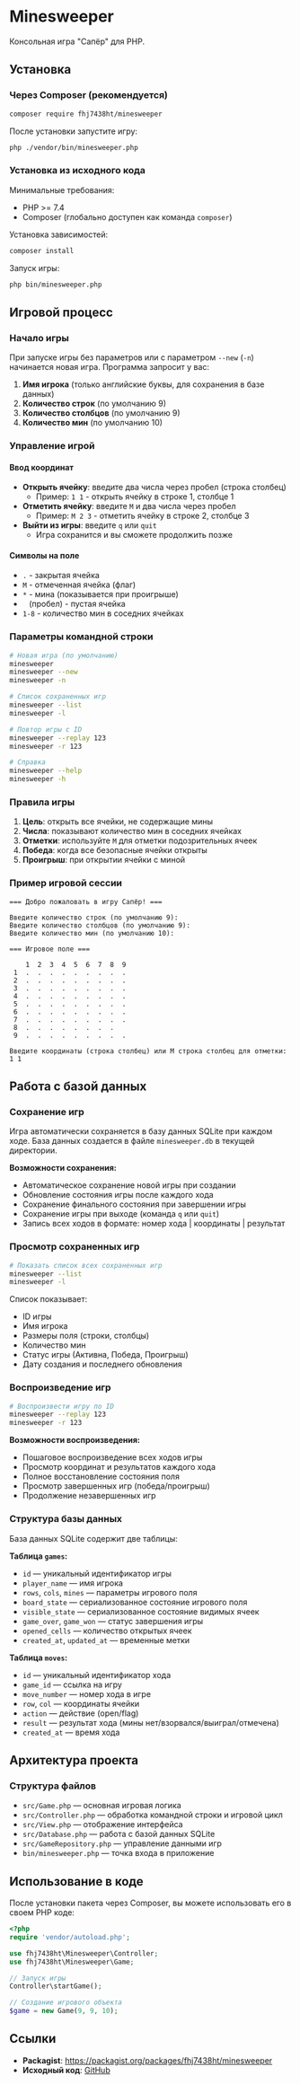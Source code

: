 # Minesweeper

Консольная игра "Сапёр" для PHP.

## Установка

### Через Composer (рекомендуется)

```bash
composer require fhj7438ht/minesweeper
```

После установки запустите игру:
```bash
php ./vendor/bin/minesweeper.php
```

### Установка из исходного кода

Минимальные требования:
- PHP >= 7.4
- Composer (глобально доступен как команда `composer`)

Установка зависимостей:
```bash
composer install
```

Запуск игры:
```bash
php bin/minesweeper.php
```

## Игровой процесс

### Начало игры

При запуске игры без параметров или с параметром `--new` (`-n`) начинается новая игра. Программа запросит у вас:

1. **Имя игрока** (только английские буквы, для сохранения в базе данных)
2. **Количество строк** (по умолчанию 9)
3. **Количество столбцов** (по умолчанию 9) 
4. **Количество мин** (по умолчанию 10)

### Управление игрой

#### Ввод координат
- **Открыть ячейку**: введите два числа через пробел (строка столбец)
  - Пример: `1 1` - открыть ячейку в строке 1, столбце 1
- **Отметить ячейку**: введите `M` и два числа через пробел
  - Пример: `M 2 3` - отметить ячейку в строке 2, столбце 3
- **Выйти из игры**: введите `q` или `quit`
  - Игра сохранится и вы сможете продолжить позже

#### Символы на поле
- `.` - закрытая ячейка
- `M` - отмеченная ячейка (флаг)
- `*` - мина (показывается при проигрыше)
- ` ` (пробел) - пустая ячейка
- `1-8` - количество мин в соседних ячейках

### Параметры командной строки

```bash
# Новая игра (по умолчанию)
minesweeper
minesweeper --new
minesweeper -n

# Список сохраненных игр
minesweeper --list
minesweeper -l

# Повтор игры с ID
minesweeper --replay 123
minesweeper -r 123

# Справка
minesweeper --help
minesweeper -h
```

### Правила игры

1. **Цель**: открыть все ячейки, не содержащие мины
2. **Числа**: показывают количество мин в соседних ячейках
3. **Отметки**: используйте `M` для отметки подозрительных ячеек
4. **Победа**: когда все безопасные ячейки открыты
5. **Проигрыш**: при открытии ячейки с миной

### Пример игровой сессии

```
=== Добро пожаловать в игру Сапёр! ===

Введите количество строк (по умолчанию 9): 
Введите количество столбцов (по умолчанию 9): 
Введите количество мин (по умолчанию 10): 

=== Игровое поле ===

    1  2  3  4  5  6  7  8  9
 1  .  .  .  .  .  .  .  .  .
 2  .  .  .  .  .  .  .  .  .
 3  .  .  .  .  .  .  .  .  .
 4  .  .  .  .  .  .  .  .  .
 5  .  .  .  .  .  .  .  .  .
 6  .  .  .  .  .  .  .  .  .
 7  .  .  .  .  .  .  .  .  .
 8  .  .  .  .  .  .  .  .
 9  .  .  .  .  .  .  .  .  .

Введите координаты (строка столбец) или M строка столбец для отметки: 1 1
```

## Работа с базой данных

### Сохранение игр

Игра автоматически сохраняется в базу данных SQLite при каждом ходе. База данных создается в файле `minesweeper.db` в текущей директории.

**Возможности сохранения:**
- Автоматическое сохранение новой игры при создании
- Обновление состояния игры после каждого хода
- Сохранение финального состояния при завершении игры
- Сохранение игры при выходе (команда `q` или `quit`)
- Запись всех ходов в формате: номер хода | координаты | результат

### Просмотр сохраненных игр

```bash
# Показать список всех сохраненных игр
minesweeper --list
minesweeper -l
```

Список показывает:
- ID игры
- Имя игрока
- Размеры поля (строки, столбцы)
- Количество мин
- Статус игры (Активна, Победа, Проигрыш)
- Дату создания и последнего обновления

### Воспроизведение игр

```bash
# Воспроизвести игру по ID
minesweeper --replay 123
minesweeper -r 123
```

**Возможности воспроизведения:**
- Пошаговое воспроизведение всех ходов игры
- Просмотр координат и результатов каждого хода
- Полное восстановление состояния поля
- Просмотр завершенных игр (победа/проигрыш)
- Продолжение незавершенных игр

### Структура базы данных

База данных SQLite содержит две таблицы:

**Таблица `games`:**
- `id` — уникальный идентификатор игры
- `player_name` — имя игрока
- `rows`, `cols`, `mines` — параметры игрового поля
- `board_state` — сериализованное состояние игрового поля
- `visible_state` — сериализованное состояние видимых ячеек
- `game_over`, `game_won` — статус завершения игры
- `opened_cells` — количество открытых ячеек
- `created_at`, `updated_at` — временные метки

**Таблица `moves`:**
- `id` — уникальный идентификатор хода
- `game_id` — ссылка на игру
- `move_number` — номер хода в игре
- `row`, `col` — координаты ячейки
- `action` — действие (open/flag)
- `result` — результат хода (мины нет/взорвался/выиграл/отмечена)
- `created_at` — время хода

## Архитектура проекта

### Структура файлов
- `src/Game.php` — основная игровая логика
- `src/Controller.php` — обработка командной строки и игровой цикл
- `src/View.php` — отображение интерфейса
- `src/Database.php` — работа с базой данных SQLite
- `src/GameRepository.php` — управление данными игр
- `bin/minesweeper.php` — точка входа в приложение

## Использование в коде

После установки пакета через Composer, вы можете использовать его в своем PHP коде:

```php
<?php
require 'vendor/autoload.php';

use fhj7438ht\Minesweeper\Controller;
use fhj7438ht\Minesweeper\Game;

// Запуск игры
Controller\startGame();

// Создание игрового объекта
$game = new Game(9, 9, 10);
```

## Ссылки

- **Packagist**: https://packagist.org/packages/fhj7438ht/minesweeper
- **Исходный код**: [GitHub](https://github.com/fhj7438ht/minesweeper)